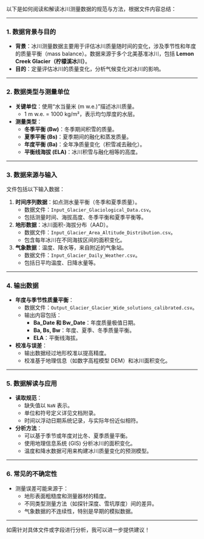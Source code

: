 以下是如何阅读和解读冰川测量数据的规范与方法，根据文件内容总结：

---

### **1. 数据背景与目的**
- **背景**：冰川测量数据主要用于评估冰川质量随时间的变化，涉及季节性和年度的质量平衡（mass balance）。数据来源于多个北美基准冰川，包括 **Lemon Creek Glacier（柠檬溪冰川）**。
- **目的**：定量评估冰川的质量变化，分析气候变化对冰川的影响。

---

### **2. 数据类型与测量单位**
- **关键单位**：使用“水当量米 (m w.e.)”描述冰川质量。  
  - 1 m w.e. = 1000 kg/m²，表示均匀厚度的水层。
- **测量类型**：
  - **冬季平衡 (Bw)**：冬季期间积雪的质量。
  - **夏季平衡 (Bs)**：夏季期间的融化和蒸发质量。
  - **年度平衡 (Ba)**：全年净质量变化（积雪减去融化）。
  - **平衡线海拔 (ELA)**：冰川积雪与融化相等的高度。

---

### **3. 数据来源与输入**
文件包括以下输入数据：
1. **时间序列数据**：如点测水量平衡（冬季和夏季质量）。
   - 数据文件：`Input_Glacier_Glaciological_Data.csv`。
   - 包括测量时间、海拔高度、冬季平衡和夏季平衡等。
2. **地形数据**：冰川面积-海拔分布（AAD）。
   - 数据文件：`Input_Glacier_Area_Altitude_Distribution.csv`。
   - 包含每年冰川在不同海拔区间的面积变化。
3. **气象数据**：温度、降水等，来自附近的气象站。
   - 数据文件：`Input_Glacier_Daily_Weather.csv`。
   - 包括日平均温度、日降水量等。

---

### **4. 输出数据**
- **年度与季节性质量平衡**：
  - 数据文件：`Output_Glacier_Glacier_Wide_solutions_calibrated.csv`。
  - 输出内容包括：
    - **Ba_Date 和 Bw_Date**：年度质量极值日期。
    - **Ba, Bs, Bw**：年度、夏季、冬季质量平衡。
    - **ELA**：平衡线海拔。
- **校准与误差**：
  - 输出数据经过地形校准以提高精度。
  - 校准基于地理信息（如数字高程模型 DEM）和冰川面积变化。

---

### **5. 数据解读与应用**
- **读取规范**：
  - 缺失值以 `NaN` 表示。
  - 单位和符号定义详见文档附录。
  - 时间以浮动日期系统记录，与实际年份近似相符。
- **分析方法**：
  - 可以基于季节或年度对比冬、夏季质量平衡。
  - 使用地理信息系统 (GIS) 分析冰川的面积变化。
  - 温度和降水数据可用来构建冰川质量变化的预测模型。

---

### **6. 常见的不确定性**
- 测量误差可能来源于：
  - 地形表面粗糙度和测量器材的精度。
  - 不同类型测量方法（如探针深度、雪坑厚度）间的差异。
  - 气象数据的不连续性，特别是早期的模拟数据。

---

如需针对具体文件或字段进行分析，我可以进一步提供建议！
